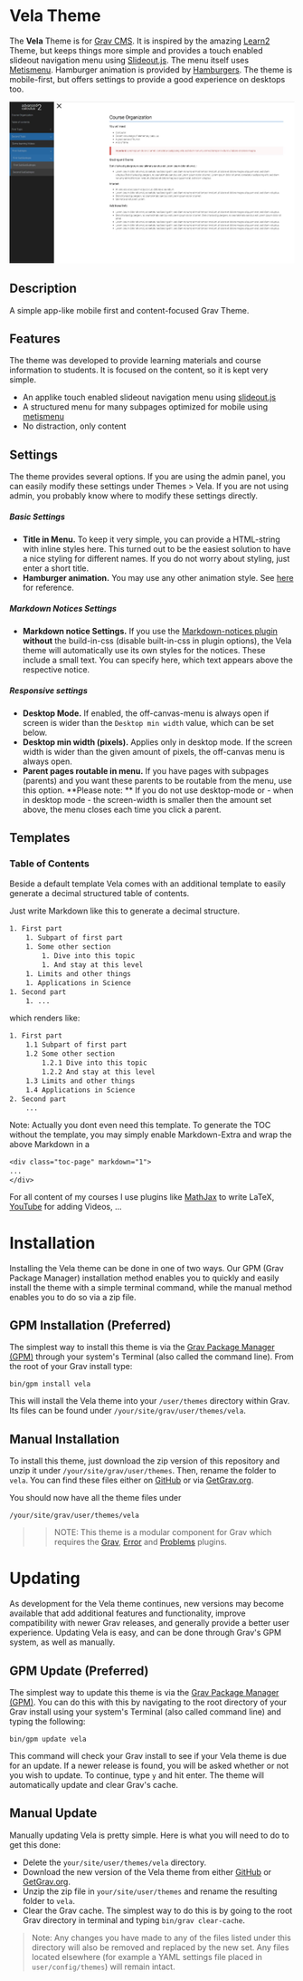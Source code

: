 # Vela Theme

The **Vela** Theme is for [Grav CMS](http://github.com/getgrav/grav). It is inspired by the amazing [Learn2](https://github.com/getgrav/grav-theme-learn2) Theme, but keeps things more simple and provides a touch enabled slideout navigation menu using [Slideout.js](https://github.com/Mango/slideout). The menu itself uses [Metismenu](https://github.com/onokumus/metismenu). Hamburger animation is provided by [Hamburgers](https://jonsuh.com/hamburgers). The theme is mobile-first, but offers settings to provide a good experience on desktops too.

![Vela](assets/readme-screenshot.png)

## Description

A simple app-like mobile first and content-focused Grav Theme.

## Features

The theme was developed to provide learning materials and course information to students. It is focused on the content, so it is kept very simple. 

* An applike touch enabled slideout navigation menu using [slideout.js](https://github.com/Mango/slideout)
* A structured menu for many subpages optimized for mobile using [metismenu](https://github.com/onokumus/metismenu)
* No distraction, only content

## Settings

The theme provides several options. If you are using the admin panel, you can easily modify these settings under Themes > Vela. If you are not using admin, you probably know where to modify these settings directly.

##### Basic Settings

* **Title in Menu.** To keep it very simple, you can provide a HTML-string with inline styles here. This turned out to be the easiest solution to have a nice styling for different names. If you do not worry about styling, just enter a short title. 
* **Hamburger animation.** You may use any other animation style. See [here](https://jonsuh.com/hamburgers) for reference.

##### Markdown Notices Settings

* **Markdown notice Settings.** If you use the [Markdown-notices plugin](https://github.com/getgrav/grav-plugin-markdown-notices) **without** the build-in-css (disable built-in-css in plugin options), the Vela theme will automatically use its own styles for the notices. These include a small text. You can specify here, which text appears above the respective notice.

##### Responsive settings
* **Desktop Mode.** If enabled, the off-canvas-menu is always open if screen is wider than the `Desktop min width` value, which can be set below. 
* **Desktop min width (pixels).** Applies only in desktop mode. If the screen width is wider than the given amount of pixels, the off-canvas menu is always open.
* **Parent pages routable in menu.** If you have pages with subpages (parents) and you want these parents to be routable from the menu, use this option. **Please note: ** If you do not use desktop-mode or - when in desktop mode - the screen-width is smaller then the amount set above, the menu closes each time you click a parent.

## Templates

### Table of Contents

Beside a default template Vela comes with an additional template to easily generate a decimal structured table of contents.

Just write Markdown like this to generate a decimal structure.

```
1. First part
    1. Subpart of first part
    1. Some other section
        1. Dive into this topic
        1. And stay at this level
    1. Limits and other things
    1. Applications in Science
1. Second part
    1. ...
```

which renders like:

```
1. First part
    1.1 Subpart of first part
    1.2 Some other section
        1.2.1 Dive into this topic
        1.2.2 And stay at this level
    1.3 Limits and other things
    1.4 Applications in Science
2. Second part
    ...
```

Note: Actually you dont even need this template. To generate the TOC without the template, you may simply enable Markdown-Extra and wrap the above Markdown in a
```
<div class="toc-page" markdown="1">
...
</div>
```

For all content of my courses I use plugins like [MathJax](https://github.com/sommerregen/grav-plugin-mathjax) to write LaTeX, [YouTube](https://github.com/getgrav/grav-plugin-youtube) for adding Videos, ...

# Installation

Installing the Vela theme can be done in one of two ways. Our GPM (Grav Package Manager) installation method enables you to quickly and easily install the theme with a simple terminal command, while the manual method enables you to do so via a zip file. 

## GPM Installation (Preferred)

The simplest way to install this theme is via the [Grav Package Manager (GPM)](http://learn.getgrav.org/advanced/grav-gpm) through your system's Terminal (also called the command line).  From the root of your Grav install type:

    bin/gpm install vela

This will install the Vela theme into your `/user/themes` directory within Grav. Its files can be found under `/your/site/grav/user/themes/vela`.

## Manual Installation

To install this theme, just download the zip version of this repository and unzip it under `/your/site/grav/user/themes`. Then, rename the folder to `vela`. You can find these files either on [GitHub](https://github.com/danzinger/grav-theme-vela) or via [GetGrav.org](http://getgrav.org/downloads/themes).

You should now have all the theme files under

    /your/site/grav/user/themes/vela

>> NOTE: This theme is a modular component for Grav which requires the [Grav](http://github.com/getgrav/grav), [Error](https://github.com/getgrav/grav-theme-error) and [Problems](https://github.com/getgrav/grav-plugin-problems) plugins.

# Updating

As development for the Vela theme continues, new versions may become available that add additional features and functionality, improve compatibility with newer Grav releases, and generally provide a better user experience. Updating Vela is easy, and can be done through Grav's GPM system, as well as manually.

## GPM Update (Preferred)

The simplest way to update this theme is via the [Grav Package Manager (GPM)](http://learn.getgrav.org/advanced/grav-gpm). You can do this with this by navigating to the root directory of your Grav install using your system's Terminal (also called command line) and typing the following:

    bin/gpm update vela

This command will check your Grav install to see if your Vela theme is due for an update. If a newer release is found, you will be asked whether or not you wish to update. To continue, type `y` and hit enter. The theme will automatically update and clear Grav's cache.

## Manual Update

Manually updating Vela is pretty simple. Here is what you will need to do to get this done:

* Delete the `your/site/user/themes/vela` directory.
* Download the new version of the Vela theme from either [GitHub](https://github.com/danzinger/grav-theme-vela) or [GetGrav.org](http://getgrav.org/downloads/themes).
* Unzip the zip file in `your/site/user/themes` and rename the resulting folder to `vela`.
* Clear the Grav cache. The simplest way to do this is by going to the root Grav directory in terminal and typing `bin/grav clear-cache`.

> Note: Any changes you have made to any of the files listed under this directory will also be removed and replaced by the new set. Any files located elsewhere (for example a YAML settings file placed in `user/config/themes`) will remain intact.
